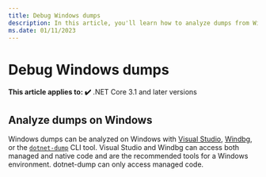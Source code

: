 ```yaml
---
title: Debug Windows dumps
description: In this article, you'll learn how to analyze dumps from Windows environments.
ms.date: 01/11/2023
---
```


# Debug Windows dumps

**This article applies to: ✔️** .NET Core 3.1 and later versions

## Analyze dumps on Windows

Windows dumps can be analyzed on Windows with [Visual Studio](/visualstudio/debugger/using-dump-files), [Windbg](https://github.com/dotnet/docs/blob/main/windows-hardware/drivers/debugger/analyzing-a-user-mode-dump-file), or the [`dotnet-dump`](dotnet-dump.md) CLI tool. Visual Studio and Windbg can access both managed and native code and are the recommended tools for a Windows environment. dotnet-dump can only access managed code.
